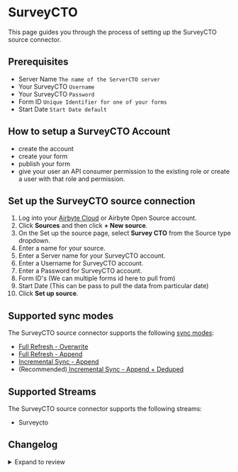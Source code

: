 # SurveyCTO

This page guides you through the process of setting up the SurveyCTO source connector.

## Prerequisites

- Server Name `The name of the ServerCTO server`
- Your SurveyCTO `Username`
- Your SurveyCTO `Password`
- Form ID `Unique Identifier for one of your forms`
- Start Date `Start Date default`

## How to setup a SurveyCTO Account

- create the account
- create your form
- publish your form
- give your user an API consumer permission to the existing role or create a user with that role and permission.

## Set up the SurveyCTO source connection

1. Log into your [Airbyte Cloud](https://cloud.airbyte.com/workspaces) or Airbyte Open Source account.
2. Click **Sources** and then click **+ New source**.
3. On the Set up the source page, select **Survey CTO** from the Source type dropdown.
4. Enter a name for your source.
5. Enter a Server name for your SurveyCTO account.
6. Enter a Username for SurveyCTO account.
7. Enter a Password for SurveyCTO account.
8. Form ID's (We can multiple forms id here to pull from)
9. Start Date (This can be pass to pull the data from particular date)
10. Click **Set up source**.

## Supported sync modes

The SurveyCTO source connector supports the following [sync modes](https://docs.airbyte.com/cloud/core-concepts#connection-sync-modes):

- [Full Refresh - Overwrite](https://docs.airbyte.com/understanding-airbyte/connections/full-refresh-overwrite/)
- [Full Refresh - Append](https://docs.airbyte.com/understanding-airbyte/connections/full-refresh-append)
- [Incremental Sync - Append](https://docs.airbyte.com/understanding-airbyte/connections/incremental-append)
- (Recommended)[ Incremental Sync - Append + Deduped](https://docs.airbyte.com/understanding-airbyte/connections/incremental-append-deduped)

## Supported Streams

The SurveyCTO source connector supports the following streams:

- Surveycto

## Changelog

<details>
  <summary>Expand to review</summary>

| Version | Date       | Pull Request                                             | Subject                    |
| ------- | ---------- | -------------------------------------------------------- | -------------------------- |
| 0.1.17 | 2024-08-24 | [44743](https://github.com/airbytehq/airbyte/pull/44743) | Update dependencies |
| 0.1.16 | 2024-08-17 | [44345](https://github.com/airbytehq/airbyte/pull/44345) | Update dependencies |
| 0.1.15 | 2024-08-10 | [43478](https://github.com/airbytehq/airbyte/pull/43478) | Update dependencies |
| 0.1.14 | 2024-08-03 | [43190](https://github.com/airbytehq/airbyte/pull/43190) | Update dependencies |
| 0.1.13 | 2024-07-27 | [42602](https://github.com/airbytehq/airbyte/pull/42602) | Update dependencies |
| 0.1.12 | 2024-07-20 | [42309](https://github.com/airbytehq/airbyte/pull/42309) | Update dependencies |
| 0.1.11 | 2024-07-13 | [41743](https://github.com/airbytehq/airbyte/pull/41743) | Update dependencies |
| 0.1.10 | 2024-07-10 | [41597](https://github.com/airbytehq/airbyte/pull/41597) | Update dependencies |
| 0.1.9 | 2024-07-09 | [41117](https://github.com/airbytehq/airbyte/pull/41117) | Update dependencies |
| 0.1.8 | 2024-07-06 | [40782](https://github.com/airbytehq/airbyte/pull/40782) | Update dependencies |
| 0.1.7 | 2024-06-26 | [40531](https://github.com/airbytehq/airbyte/pull/40531) | Update dependencies |
| 0.1.6 | 2024-06-25 | [40466](https://github.com/airbytehq/airbyte/pull/40466) | Update dependencies |
| 0.1.5 | 2024-06-22 | [40130](https://github.com/airbytehq/airbyte/pull/40130) | Update dependencies |
| 0.1.4 | 2024-06-04 | [38993](https://github.com/airbytehq/airbyte/pull/38993) | [autopull] Upgrade base image to v1.2.1 |
| 0.1.3 | 2024-05-20 | [38439](https://github.com/airbytehq/airbyte/pull/38439) | [autopull] base image + poetry + up_to_date |
| 0.1.2 | 2023-07-27 | [28512](https://github.com/airbytehq/airbyte/pull/28512) | Added Check Connection |
| 0.1.1 | 2023-04-25 | [24784](https://github.com/airbytehq/airbyte/pull/24784) | Fix incremental sync |
| 0.1.0 | 2022-11-16 | [19371](https://github.com/airbytehq/airbyte/pull/19371) | SurveyCTO Source Connector |

</details>
